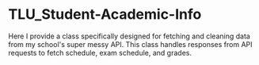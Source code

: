 # TLU_Student-Academic-Info
Here I provide a class specifically designed for fetching and cleaning data from my school's super messy API. This class handles responses from API requests to fetch schedule, exam schedule, and grades.
